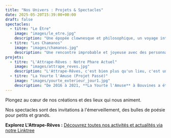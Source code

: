 ```yaml
---
title: "Nos Univers : Projets & Spectacles"
date: 2025-05-20T15:39:00+00:00
draft: false
spectacles:
  - titre: "Le Être"
    image: "images/le_etre.jpg"
    description: "Une épopée clownesque et philosophique, un voyage intime au cœur de l'existence. Louis Pick porte seul sur scène cette création personnelle, fruit d'une exploration sensible et profonde. (Initialement créé avec une équipe formidable, aujourd'hui repris en solo)."
  - titre: "Les Chamanos"
    image: "images/chamanos.jpg"
    description: "Une rencontre improbable et joyeuse avec des personnages hauts en couleur, mi-chamans, mi-clowns, qui explorent avec humour et tendresse les rituels du quotidien."
projets:
  - titre: "L'Attrape-Rêves : Notre Phare Actuel"
    image: "images/attrape_reves.jpg"
    description: "L'Attrape-Rêves, c'est bien plus qu'un lieu, c'est une respiration, un espace de rencontre et de création à Gravières, en Sud Ardèche. Il incarne notre désir de tisser des liens entre l'art, la nature et l'humain. Ferme pédagogique, lieu culturel et espace d'accueil, L'Attrape-Rêves vous ouvre ses portes pour des visites immersives, des ateliers, des spectacles et des moments de partage. C'est un projet vivant, en constante évolution, qui reflète notre engagement pour un monde plus poétique et conscient."
  - titre: "La Yourte l'Amuse (Projet Passé)"
    image: "images/yourte_exterieur_jour1.jpg"
    description: "De 2016 à 2021, **La Yourte l'Amuse** à Bouvines a été notre premier grand port d'attache. Un lieu magique qui a accueilli de nombreux spectacles, ateliers et rencontres, semant les graines de ce qui allait devenir L'Attrape-Rêves. Un souvenir précieux qui continue d'inspirer notre chemin."
---
```


Plongez au cœur de nos créations et des lieux qui nous animent.

Nos spectacles sont des invitations à l'émerveillement, des bulles de poésie pour petits et grands.

**Explorez L'Attrape-Rêves :** [Découvrez toutes nos activités et actualités via notre Linktree](https://linktr.ee/lattrapereves07)
